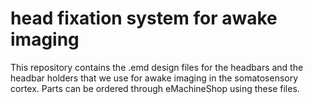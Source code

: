 # head fixation system for awake imaging 

This repository contains the .emd design files for the headbars and the headbar holders that we use for awake imaging in the somatosensory cortex. 
Parts can be ordered through eMachineShop using these files. 

